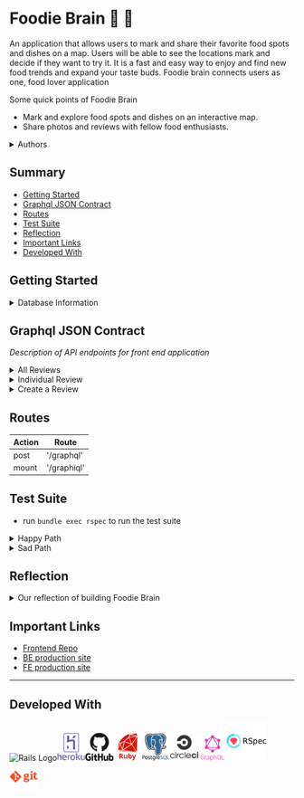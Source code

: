 # Foodie Brain :bento: :brain:

An application that allows users to mark and share their favorite food spots and dishes on a map. Users will be able to see the locations mark and decide if they want to try it. It is a fast and easy way to enjoy and find new food trends and expand your taste buds. Foodie brain connects users as one, food lover application

Some quick points of Foodie Brain
- Mark and explore food spots and dishes on an interactive map.
- Share photos and reviews with fellow food enthusiasts.

<details>
<summary>Authors</summary>

### BE Team
- Gabe Torres [GitHub](https://github.com/Gabe-Torres) | [LinkedIn](https://www.linkedin.com/in/gabe-torres-74a515269/)
- Weston Schutt [GitHub](https://github.com/westonio) | [LinkedIn](https://www.linkedin.com/in/westonschutt/)
- Chris Asercion [GitHub](https://github.com/ChrisAsercion) | [LinkedIn](https://www.linkedin.com/in/chris-asercion-2a7b68135/)
- Zanna Fitch [GitHub](https://github.com/z-fitch) | [LinkedIn](https://www.linkedin.com/in/zannafitch/)

### FE Team
- Paulina Rubio [GitHub](https://github.com/paulina-isabel) | [LinkedIn](https://www.linkedin.com/in/paulina-isabel-rubio/)
- Lauren DeLaRosa [GitHub](https://github.com/LDeLaRosa13) | [LinkedIn](https://www.linkedin.com/in/lauren-delarosa-3a5a4b260/)
</details>

## Summary 
- [Getting Started](#getting-started)
- [Graphql JSON Contract](#graphql-json-contract)
- [Routes](#routes)
- [Test Suite](#test-suite)
- [Reflection](#reflection)
- [Important Links](#important-links)
- [Developed With](#developed-with)

## Getting Started
<details>
<summary>Database Information</summary>

**Schema**

```ruby

ActiveRecord::Schema[7.0].define(version: 2023_10_19_190749) do
  # These are extensions that must be enabled in order to support this database
  enable_extension "plpgsql"

  create_table "active_storage_attachments", force: :cascade do |t|
    t.string "name", null: false
    t.string "record_type", null: false
    t.bigint "record_id", null: false
    t.bigint "blob_id", null: false
    t.datetime "created_at", null: false
    t.index ["blob_id"], name: "index_active_storage_attachments_on_blob_id"
    t.index ["record_type", "record_id", "name", "blob_id"], name: "index_active_storage_attachments_uniqueness", unique: true
  end

  create_table "active_storage_blobs", force: :cascade do |t|
    t.string "key", null: false
    t.string "filename", null: false
    t.string "content_type"
    t.text "metadata"
    t.string "service_name", null: false
    t.bigint "byte_size", null: false
    t.string "checksum"
    t.datetime "created_at", null: false
    t.index ["key"], name: "index_active_storage_blobs_on_key", unique: true
  end

  create_table "active_storage_variant_records", force: :cascade do |t|
    t.bigint "blob_id", null: false
    t.string "variation_digest", null: false
    t.index ["blob_id", "variation_digest"], name: "index_active_storage_variant_records_uniqueness", unique: true
  end

  create_table "reviews", force: :cascade do |t|
    t.string "name"
    t.string "description"
    t.integer "dairy_free", default: 0
    t.integer "gluten_free", default: 0
    t.integer "halal", default: 0
    t.integer "kosher", default: 0
    t.integer "nut_free", default: 0
    t.integer "vegan", default: 0
    t.integer "vegetarian", default: 0
    t.integer "likes", default: 0
    t.integer "dislikes", default: 0
    t.string "lat"
    t.string "lng"
    t.datetime "created_at", null: false
    t.datetime "updated_at", null: false
  end

  add_foreign_key "active_storage_attachments", "active_storage_blobs", column: "blob_id"
  add_foreign_key "active_storage_variant_records", "active_storage_blobs", column: "blob_id"
end
```

**Gems**
```ruby
gem "rails", "~> 7.0.8"
gem "pg", "~> 1.1"
gem "puma", "~> 5.0"
gem "tzinfo-data", platforms: %i[ mingw mswin x64_mingw jruby ]
gem "bootsnap", require: false

gem 'graphql'
gem 'apollo_upload_server'
gem 'faraday'

group :development, :test do
  gem "debug", platforms: %i[ mri mingw x64_mingw ]
  gem 'factory_bot_rails'
  gem 'faker'
  gem "pry"
  gem "rspec-rails"
  gem 'simplecov'
  gem 'shoulda-matchers', '~> 5.0'
end

group :development do
  gem 'graphiql-rails'
end
```

 **Installing**
 - Fork and clone this repo
  - Run `bundle install`
  - Run `rails db:{create,migrate,seed}`
  - Run `rails s` to start the server
  - Open your browser and navigate to `localhost:3000`
</details>

## Graphql JSON Contract
*Description of API endpoints for front end application*

<details>
<summary>All Reviews</summary>

- Description of all reviews

> `POST /graphql`

*Request Body:*

```ruby
	{
      reviews {
        id
        name
        photo
        description
        glutenFree
        lat
        lng
        }
		}
```

*Success Response (200 OK):*

- Status: 200 OK
- Description: Successful response with all Reviews.
- Data Format: A hash of review objects, each containing an id, name, description, lat/lon and dietary tag.

*Return*
```ruby
{
    "data": {
        "reviews": [
            {
                "id": "9",
                "name": "Ground Beef Börek",
                "photo": "#<ActiveStorage::Attached::One:0x00007f05a1113d40>",
                "description": "A thin special filo dough stuffed with ground beef and spices. Wrapped like a cinnamon roll.",
                "glutenFree": 0,
                "lat": "39.701664575415506",
                "lng": "-104.911735112018"
            },
            {
                "id": "8",
                "name": "The Gummy Bear Drink",
                "photo": "#<ActiveStorage::Attached::One:0x00007f05a1113a98>",
                "description": "At my local Starbucks. Base: lemonade. Add 3 pumps of raspberry syrup. Taste just like a gummy bear ",
                "glutenFree": 0,
                "lat": "39.80589862614512",
                "lng": "-104.93394674865465"
            },
            {
                "id": "7",
                "name": "Sexiest Pizza ",
                "photo": "#<ActiveStorage::Attached::One:0x00007f05a1113750>",
                "description": "I can't believe it! I found an amazing place called 'Sexy Pizza' that actually serves delicious pizza with gluten free, vegan, and dairy free options!!!! ",
                "glutenFree": 1,
                "lat": "39.75825939135757",
                "lng": "-104.92861858654847"
            },
            {
                "id": "6",
                "name": "Perky Perch ",
                "photo": "#<ActiveStorage::Attached::One:0x00007f05a1113318>",
                "description": "If you like perch you'll love these tacos at Muy Loco Tacos. Super low key. All my friends love this spot.",
                "glutenFree": 0,
                "lat": "39.729914158283826",
                "lng": "-105.08192544995804"
            },
            {
                "id": "5",
                "name": "Crispy Deviled Eggs",
                "photo": "#<ActiveStorage::Attached::One:0x00007f05a1113048>",
                "description": "Lightly fried with bacon on top! One of my favorite plates around the area. ",
                "glutenFree": 0,
                "lat": "39.5628403568038",
                "lng": "-104.98839004393511"
            },
            {
                "id": "4",
                "name": "Beef Noodle Soup",
                "photo": "#<ActiveStorage::Attached::One:0x00007f05a1112eb8>",
                "description": "Zoe MaMa serves up one of the staple Taiwanese dishes - Beef Noodle Soup. It's absolutely amazing, and I recommend adding crispy chili oil and asking for extra cilantro.",
                "glutenFree": 0,
                "lat": "39.75263416959972",
                "lng": "-105.00101833225915"
            },
            {
                "id": "2",
                "name": "Tom Kha Gai Soup",
                "photo": "#<ActiveStorage::Attached::One:0x00007f05a1112d28>",
                "description": "Swing Thai makes some of the best Tom Kha Soup you'll ever find in Colorado - A must try! Pro tip: Add extra veggies and replace chicken with tofu, you won't regret it. ",
                "glutenFree": 0,
                "lat": "39.729893530324524",
                "lng": "-104.94103859752674"
            },
            {
                "id": "1",
                "name": "Flu Shot Pho",
                "photo": "#<ActiveStorage::Attached::One:0x00007f05a1112990>",
                "description": "The \"flu shot\" broth and rare steak pho are fantastic! This broth is made with lemongrass and chili, making it perfect for chilly nights and feeling better!",
                "glutenFree": 0,
                "lat": "39.6881133807199",
                "lng": "-104.93998082733627"
            }
        ]
    }
}
```
---
*Error Response (400):*

- Status: 400 Bad Request
- Description: An error response indicating that the request was invalid.
- Data Format: A hash of that contains the key "errors" and a message describing the error in detail.

*Request Body:*

```ruby
	{
      reviews {
        id
        name
        photo
        price
        glutenFree
        lat
        lng
        }
		}
```

*Return*
```ruby
{
    "errors": [
        {
            "message": "Field 'price' doesn't exist on type 'Review'",
            "locations": [
                {
                    "line": 5,
                    "column": 9
                }
            ],
            "path": [
                "query",
                "reviews",
                "price"
            ],
            "extensions": {
                "code": "undefinedField",
                "typeName": "Review",
                "fieldName": "price"
            }
        }
    ]
}
```
</details>


<details>
<summary>Individual Review</summary>

- Description of an individual review

> `POST /graphql`

*Request Body:*

```ruby
 {
      review(id: 1) {
          id
          name
          photo
          description
          glutenFree
          lat
        	lng
      }
    }
```

*Success Response (200 OK):*

- Status: 200 OK
- Description: Successful response with a Review.
- Data Format: A hash containing a review object, containing an id, name, description, lat/lon and dietary tag.

*Return*
```ruby
{
    "data": {
        "review": {
            "id": "1",
            "name": "Flu Shot Pho",
            "photo": "#<ActiveStorage::Attached::One:0x00007f05a1f221e8>",
            "description": "The \"flu shot\" broth and rare steak pho are fantastic! This broth is made with lemongrass and chili, making it perfect for chilly nights and feeling better!",
            "glutenFree": 0,
            "lat": "39.6881133807199",
            "lng": "-104.93998082733627"
        }
    }
}
```
---
*Error Response (400):*

- Status: 400 Bad Request
- Description: An error response indicating that the request was invalid as no Review matches the requested ID.
- Data Format: A hash of that contains the key "errors" and a message describing the error in detail.

*Request Body:*

```ruby
	{
      reviews(id: 999) {
        id
        name
        photo
        price
        glutenFree
        lat
        lng
        }
		}
```

*Return*
```ruby 
{
  "data": null,
  "errors": [
    {
      "message": "Review not found with id: 999",
      "locations": [
        {
          "line": 2,
          "column": 7
        }
      ],
      "path": [
        "review"
      ]
    }
  ]
}
```
</details>

<details>
<summary>Create a Review</summary>

- Description of creating a review

> `POST /graphql`

*Request Body:*

```ruby
 mutation {
      createReview(input: {
        name: "FireCracker Sushi", 
        photo: "nada.jpg", 
        description: "Fried sushi roll with salmon, creamcheese, and jalapenos",
        dairyFree: 1, 
        glutenFree: 1, 
        halal: 1, 
        kosher: 1, 
        nutFree: 1, 
        vegan: 1, 
        vegitarian: 1, 
        likes: 312, 
        dislikes: 5, 
        lat: "39.72903251256764", 
        lng: "-104.93865153415369"
      }) {
        	id
          name
          description
          glutenFree
          lat
        	lng
      }
    } 
```

*Success Response (200 OK):*

- Status: 200 OK
- Description: Successful response for creating a Review.
- Data Format: A hash containing a review object, containing an id, name, description, lat/lon and dietary tag.

*Return*
```ruby
{
    "data": {
        "createReview": {
            "id": "6",
            "name": "FireCracker Sushi",
            "photo": "#<ActiveStorage::Attached::One:0x00007f05a1f221e8>",
            "description": "Fried sushi roll with salmon, creamcheese, and jalapenos",
            "glutenFree": 1,
            "lat": "39.72903251256764",
            "lng": "-104.93865153415369"
        }
    }
}
```
---
*Error Response (400):*

- Status: 400 Bad Request
- Description: An error response indicating that the request was invalid as all required fields need input.
- Data Format: A hash of that contains the key "errors" and a message describing the error in detail.

*Request Body:*

```ruby
	mutation {
      createReview(input: {
        name: "", 
        photo: "nada.jpg", 
        description: "",
        dairyFree: 1, 
        glutenFree: 1, 
        halal: 1, 
        kosher: 1, 
        nutFree: 1, 
        vegan: 1, 
        vegetarian: 1, 
        likes: 312, 
        dislikes: 5, 
        lat: "39.72903251256764", 
        lng: "-104.93865153415369"
      }) {
        	id
          name
          description
          glutenFree
          lat
        	lng
      }
    } 
```

*Response* 
```ruby
{
    "data": {
        "createReview": null
    },
    "errors": [
        {
            "message": "Name can't be blank, Description can't be blank",
            "locations": [
                {
                    "line": 2,
                    "column": 7
                }
            ],
            "path": [
                "createReview"
            ]
        }
    ]
}
```
</details>

## Routes

| Action | Route |
| ----------- | ----------- |
| post | '/graphql' |
| mount | '/graphiql' |


## Test Suite
 - run `bundle exec rspec` to run the test suite

<details>
<summary>Happy Path</summary>

```ruby
RSpec.describe Mutations::CreateReview, type: :mutation do
  describe 'createReview' do
    let(:name) { "Cinnamon Coffee Cake" }
    let(:description) { "Found this absolutely delicious coffee cake at Kochi coffee, and it's gluten-free!" }
    let(:photo) { "fake_url.png" }
    let(:gluten_free) { 1 }
    let(:lat) { "39.72740886344144" }
    let(:lon) { "-104.93939410569635" }

      let(:mutation) do
        <<~GQL
          mutation createReview($input: CreateReviewInput!) {
            createReview(input: $input) {
              id
              name
              description
              photo
              dairyFree
              glutenFree
              halal
              kosher
              nutFree
              vegan
              vegetarian
              likes
              dislikes
              lat
              lng
            }
          }
        GQL
      end

    it 'creates a new review' do
      input = {
        name: name,
        description: description,
        photo: photo,
        glutenFree: gluten_free,
        lat: lat,
        lng: lng
      }

      result = BeFoodieBrainSchema.execute(
        mutation,
        variables: { input: input }
      )

      expect(result["errors"]).to be_nil

      review = Review.last

      expect(result.dig("data", "createReview", "id")).to eq(review.id.to_s)
      expect(result.dig("data", "createReview", "name")).to eq(name)
      expect(result.dig("data", "createReview", "description")).to eq(description)
      expect(result.dig("data", "createReview", "photo")).to eq(photo)
      expect(result.dig("data", "createReview", "glutenFree")).to eq(gluten_free)
      expect(result.dig("data", "createReview", "lat")).to eq(lat)
      expect(result.dig("data", "createReview", "lon")).to eq(lon)

      expect(result.dig("data", "createReview", "dairyFree")).to eq(0)
      expect(result.dig("data", "createReview", "halal")).to eq(0)
      expect(result.dig("data", "createReview", "kosher")).to eq(0)
      expect(result.dig("data", "createReview", "nutFree")).to eq(0)
      expect(result.dig("data", "createReview", "vegan")).to eq(0)
      expect(result.dig("data", "createReview", "vegetarian")).to eq(0)
      expect(result.dig("data", "createReview", "likes")).to eq(0)
      expect(result.dig("data", "createReview", "dislikes")).to eq(0)
```
</details>

<details>
<summary>Sad Path</summary>

```ruby
describe 'returns an error when no input is provided' do
    let(:name) { "Cinnamon Coffee Cake" }
    let(:description) { "Found this absolutely delicious coffee cake at Kochi coffee, and it's gluten-free!" }
    let(:photo) { "fake_url.png" }
    let(:gluten_free) { 1 }
    let(:lat) { "39.72740886344144" }
    let(:lon) { "-104.93939410569635" }

      let(:mutation) do
        <<~GQL
          mutation createReview($input: CreateReviewInput!) {
            createReview(input: $input) {
              id
              name
              description
              photo
              dairyFree
              glutenFree
              halal
              kosher
              nutFree
              vegan
              vegetarian
              likes
              dislikes
              lat
              lng
            }
          }
        GQL
      end

    it 'returns an error when required fields not provided' do
      input = {
        name:'',
        description: description,
        photo: photo,
        glutenFree: gluten_free,
        lat: lat,
        lng: lng
      }

      result = BeFoodieBrainSchema.execute(
        mutation,
        variables: { input: input }
      )

      expect(result["errors"]).to_not be_nil
      expect(result.dig("data", "createReview")).to be_nil
      expect(result["errors"][0]["message"]).to eq("Name can't be blank")

      input2 = {
        name: '',
        description: '',
        photo: photo,
        glutenFree: gluten_free,
        lat: lat,
        lng: lng
      }

      result2 = BeFoodieBrainSchema.execute(
        mutation,
        variables: { input: input2 }
      )

      expect(result2["errors"][0]["message"]).to eq("Name can't be blank, Description can't be blank")
    end
  end
end
```
</details>

## Reflection 
<details>
<summary>Our reflection of building Foodie Brain</summary>

During the development of our Ruby on Rails application Foodie Brain, we had the opportunity to work on an exciting and challenging project that combined aspects of web development, including API integration, database design, graphql, and frontend development/backend collaboration. This reflection highlights key aspects of our work and the lessons learned during the development of Foodie Brain.

<u>Creating Endpoints: </u>

Both Frontend and Backend decided to leverage new tech in GraphQL instead of traditional API endpoints. GraphQL is a query language for APIs. GraphQL provides a complete and understandable description of the data in your API, gives clients the power to ask for exactly what they need, makes it easier to access APIs over time.

<u>Graphql: </u>

Our GraphQl setup includes a query, and mutation. Mutations are also setup to allow deletions and updates for development. We also have a schema that defines the data types and relationships between the data. We also have a resolver that resolves the query and mutation requests. A GraphQL controller handles the requests and responses.

<u>Frontend Development/CORS: </u>

We created a separate frontend app that interacted with our GraphQL API from the backend.
This frontend was responsible for presenting the data to users in an user-friendly manner.
We used modern frontend technologies like Apollo and CORS to create a responsive and interactive user interface.

<u>Database Design: </u>

Our data consist of one table in Review. The Review table contains review attributes as data.  We used database migrations and models to define the structure of our database along side GraphQL and ActiveStorage and Apollo Service, ensuring efficient storage and retrieval of information and deletion of data.

<u>Successes: </u>
While this was a challenging app to build, we were able to successfully create an application that allows users to mark and share their favorite food spots and dishes on a map. Some successes include:
- Successfully implemented GraphQL to create a dynamic API.
- Successfully implemented ActiveStorage to store images.
- Successfully implemented Apollo Service to connect the frontend and backend.
- Successfully implemented CORS to allow cross-origin requests.
- Successfully implemented CircleCI to run our test suite.
- Successfully implemented Heroku to deploy our application.
- Successfully communicated and collaborated with the frontend team to create a responsive and interactive user interface that includes multiple different languages and technologies.

<u>Lessons Learned: </u>

*Throughout this project, We learned several valuable lessons:*

- The importance of communication and collaboration between frontend and backend teams.
- The importance of planning and creating a roadmap for the project.
- The importance of creating a test suite to ensure that the application is working as expected.
- The importance of research and learning new technologies.
- If able to go back we would possibly put more time into diving into the GraphQL and Apollo Service to make sure we are using it to its full potential. And or other techs we thought about using but didn't have time to implement. 

In conclusion, working on this application was a challenging yet awarding experience. It brought together various aspects of web development, challenging us to create a dynamic application. The project allowed us to expand our knowledge and skills in API integration, database design, frontend development, and introduced a new tech in GraphQL which was a fun new challenge that was exciting to unravel. And it provided valuable lessons that will guide us in future endeavors.
</details>

## Important Links
- [Frontend Repo](https://github.com/Foodie-Brain/fe_foodie)
- [BE production site](https://be-foodie-brain-b49c609f52cc.herokuapp.com/)
- [FE production site](https://foodie-brain-4c71bb461e4b.herokuapp.com/)

---
## Developed With

<img src="https://user-images.githubusercontent.com/127896538/267407283-0389dace-15c6-493c-a3b7-3a833f0a20f2.png" width="50" alt="Rails Logo"><img src="https://raw.githubusercontent.com/devicons/devicon/55609aa5bd817ff167afce0d965585c92040787a/icons/heroku/heroku-original-wordmark.svg" width="50" alt="heroku Logo"><img src="https://raw.githubusercontent.com/devicons/devicon/master/icons/github/github-original-wordmark.svg" width="50" alt="github Logo"><img src="https://raw.githubusercontent.com/devicons/devicon/master/icons/ruby/ruby-plain-wordmark.svg" width="50" alt="Ruby Logo"><img  src='https://raw.githubusercontent.com/devicons/devicon/master/icons/postgresql/postgresql-original-wordmark.svg' width='50' alt='sql'><img src="https://raw.githubusercontent.com/devicons/devicon/master/icons/circleci/circleci-plain-wordmark.svg" width="50" alt="Circle CI"><img src="https://raw.githubusercontent.com/devicons/devicon/master/icons/graphql/graphql-plain-wordmark.svg" width="50" alt="graphql"><img src="https://raw.githubusercontent.com/devicons/devicon/master/icons/rspec/rspec-original-wordmark.svg" width="70" alt="rspec"><img src="https://raw.githubusercontent.com/devicons/devicon/master/icons/git/git-plain-wordmark.svg" width="50" alt="git">